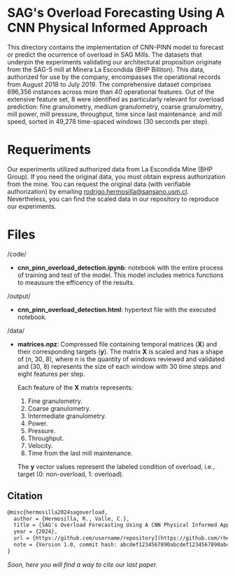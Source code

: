 # SAG's Overload Forecasting Using A CNN Physical Informed Approach

This directory contains the implementation of CNN-PINN model to forecast or predict the ocurrence of overload in SAG Mills. The datasets that underpin the experiments validating our architectural proposition originate from the SAG-5 mill at Minera La Escondida (BHP Billiton). This data, authorized for use by the company, encompasses the operational records from August 2018 to July 2019. The comprehensive dataset comprises 696,356 instances across more than 40 operational features. Out of the extensive feature set, 8 were identified as particularly relevant for overload prediction: fine granulometry, medium granulometry, coarse granulometry, mill power, mill pressure, throughput, time since last maintenance. and mill speed, sorted in 49,278 time-spaced windows (30 seconds per step).

# Requeriments

Our experiments utilized authorized data from La Escondida Mine (BHP Group). If you need the original data, you must obtain express authorization from the mine. You can request the original data (with verifiable authorization) by emailing rodrigo.hermosilla@sansano.usm.cl. Nevertheless, you can find the scaled data in our repository to reproduce our experiments.


# Files

/code/

- **cnn_pinn_overload_detection.ipynb**: notebook with the entire process of training and test of the model. This model includes metrics functions to meausure the efficency of the results.

/output/

- **cnn_pinn_overload_detection.html**: hypertext file with the executed notebook.

/data/

- **matrices.npz**: Compressed file containing temporal matrices (**X**) and their corresponding targets (**y**). The matrix **X** is scaled and has a shape of (*n*, 30, 8), where *n* is the quantity of windows reviewed and validated and (30, 8) represents the size of each window with 30 time steps and eight features per step.

  Each feature of the **X** matrix represents:
  <ol type="1">
    <li>Fine granulometry.</li>
    <li>Coarse granulometry.</li>
    <li>Intermediate granulometry.</li>
    <li>Power.</li>
    <li>Pressure.</li>
    <li>Throughput.</li>
    <li>Velocity.</li>
    <li>Time from the last mill maintenance.</li>
  </ol>

  The **y** vector values represent the labeled condition of overload, i.e., target (0: non-overload, 1: overload).

## Citation

```latex
@misc{hermosilla2024sagoverload,
  author = {Hermosilla, R., Valle, C.},
  title = {SAG's Overload Forecasting Using A CNN Physical Informed Approach},
  year = {2024},
  url = {https://github.com/username/repository](https://github.com/rhermosilla-codes/SAG_Overload_Forecast_PINN_CNN/)},
  note = {Version 1.0, commit hash: abcdef1234567890abcdef1234567890abcdef12}
}
```
*Soon, here you will find a way to cite our last paper.*
